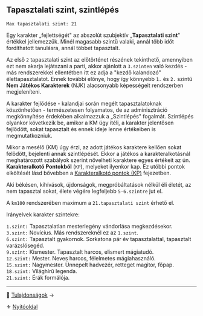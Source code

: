 ## Tapasztalati szint, szintlépés

```
Max tapasztalati szint: 21
```

Egy karakter „fejlettségét" az abszolút szubjektív „**Tapasztalati szint**" értékkel jellemezzük. Minél magasabb szintű valaki, annál több időt fordíthatott tanulásra, annál többet tapasztalt.

Az első `2` tapasztalati szint az előtörténet részének tekinthető, amennyiben ezt nem akarja lejátszani a parti, akkor ajánlott a `3.szinten` való kezdés - más rendszerekkel ellentétben itt ez adja a "kezdő kalandozó" élettapasztalatot. Ennek további előnye, hogy így könnyebb `1.` és `2.` szintű **Nem Játékos Karakterek** (NJK) alacsonyabb képességeit rendszerben megjeleníteni.

A karakter fejlődése - kalandjai során megélt tapasztalatoknak köszönhetően - természetesen folyamatos, de az adminisztráció megkönnyítése érdekében alkalmazzuk a „Szintlépés" fogalmát. Szintlépés olyankor következik be, amikor a KM úgy ítéli, a karakter jelentősen fejlődött, sokat tapasztalt és ennek ideje lenne értékeiben is megmutatkozniuk.

Mikor a mesélő (KM) úgy érzi, az adott játékos karaktere kellően sokat felődött, bejelenti annak szintlépését. Ekkor a játékos a karakteralkotásnál meghatározott szabályok szerint növelheti karaktere egyes értékeit az ún. **Karakteralkotó Pontokból** (`KP`), melyeket ilyenkor kap. Ez utóbbi pontok elköltését lásd bővebben a [Karakteralkotó pontok (KP)](016_kp.md) fejezetben.

Aki békésen, kihívások, újdonságok, megpróbáltatások nélkül éli életét, az nem tapasztal sokat, élete végére legfeljebb `5-6.szintre` jut el.

A `km100` rendszerében maximum a `21.tapasztalati szint` érhető el.

Irányelvek karakter szintekre:

`1.szint:` Tapasztalatlan mesterlegény vándorlása megkezdésekor.\
`3.szint:` Novícius. Más rendszereknél ez az `1.szint`.\
`6.szint:` Tapasztalt gyakornok. Sorkatona pár év tapasztalattal, tapasztalt varázslósegéd.\
`9.szint:` Kismester. Tapasztalt harcos, elismert mágiatudó.\
`12.szint:` Mester. Neves harcos, félelmetes mágiahasználó. \
`15.szint:` Nagymester. Ünnepelt hadvezér, retteget magitor, főpap.\
`18.szint:` Világhírű legenda.\
`21.szint:` Érák formálója.

---

🔗 [Tulajdonságok](014_01_tulajdonsagok.md) →

⚜️ [Nyitóoldal](start.md)
